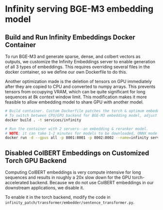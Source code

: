 # Infinity serving BGE-M3 embedding model

## Build and Run Infinity Embeddings Docker Container

To run BGE-M3 and generate sparse, dense, and colbert vectors as outputs, we customize the Infinity Embeddings server to enable generation of all 3 types of embeddings. This requires overriding several files in the docker container, so we define our own Dockerfile to do this.

Another optimization made is the deletion of tensors on GPU immediately after they are copied to CPU and converted to numpy arrays. This prevents tensors from occupying VRAM, which can be quite significant for long sequences at 8k context window limit. This modification makes it more feasible to allow embedding model to share GPU with another model.

```sh
# Build container. Custom Dockerfile patches the torch & optimum embedding engine and FastAPI schemas/pydantic models for embedding models to support BGE-M3
# To switch between CPU/GPU backend for BGE-M3 embedding model, adjust entrypoint in Dockerfile.
docker build . -t services/infinity

# Run the container with 2 servers--an embedding & reranker model.
# NOTE: it can take 1-2 minutes for models to be downloaded, ONNX model to be optimized, and start servers
docker run -d --gpus all -p 8001:8001 -p 8002:8002 --name=infinity services/infinity
```

## Disabled ColBERT Embeddings on Customized Torch GPU Backend

Computing ColBERT embeddings is very compute intensive for long sequences and results in roughly a 20x slow down for the GPU torch-accelerated backend. Because we do not use ColBERT embeddings in our downstream applications, we disable it.

To enable it in the torch backend, modify the code in `infinity_patch/transformer/embedder/sentence_transformer.py`.
